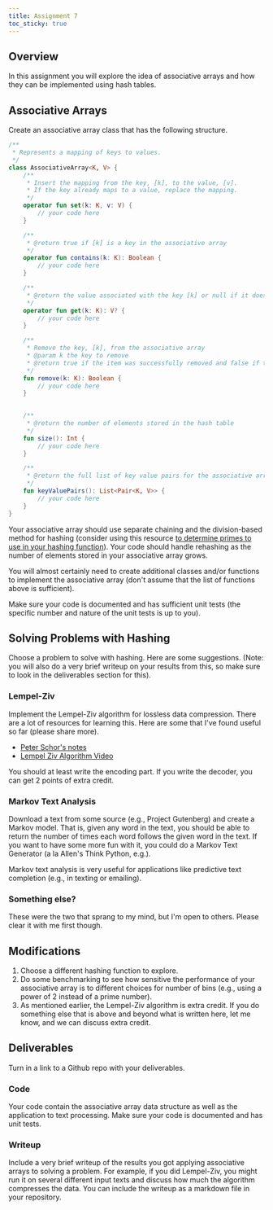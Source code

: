 ```yaml
---
title: Assignment 7
toc_sticky: true 
---
```


## Overview

In this assignment you will explore the idea of associative arrays and how they can be implemented using hash tables.

## Associative Arrays

Create an associative array class that has the following structure.

```kotlin
/**
 * Represents a mapping of keys to values.
 */
class AssociativeArray<K, V> {
    /**
     * Insert the mapping from the key, [k], to the value, [v].
     * If the key already maps to a value, replace the mapping.
     */
    operator fun set(k: K, v: V) {
        // your code here
    }

    /**
     * @return true if [k] is a key in the associative array
     */
    operator fun contains(k: K): Boolean {
        // your code here
    }

    /**
     * @return the value associated with the key [k] or null if it doesn't exist
     */
    operator fun get(k: K): V? {
        // your code here
    }

    /**
     * Remove the key, [k], from the associative array
     * @param k the key to remove
     * @return true if the item was successfully removed and false if the element was not found
     */
    fun remove(k: K): Boolean {
        // your code here
    }
    

    /**
     * @return the number of elements stored in the hash table
     */
    fun size(): Int {
        // your code here
    }

    /**
     * @return the full list of key value pairs for the associative array
     */
    fun keyValuePairs(): List<Pair<K, V>> {
        // your code here
    }
}
```

Your associative array should use separate chaining and the division-based method for hashing (consider using this resource [to determine primes to use in your hashing function](https://planetmath.org/goodhashtableprimes)).  Your code should handle rehashing as the number of elements stored in your associative array grows.

You will almost certainly need to create additional classes and/or functions to implement the associative array (don't assume that the list of functions above is sufficient).

Make sure your code is documented and has sufficient unit tests (the specific number and nature of the unit tests is up to you).

## Solving Problems with Hashing

Choose a problem to solve with hashing.  Here are some suggestions.  (Note: you will also do a very brief writeup on your results from this, so make sure to look in the deliverables section for this).

### Lempel-Ziv

Implement the Lempel-Ziv algorithm for lossless data compression.  There are a lot of resources for learning this. Here are some that I've found useful so far (please share more).
* [Peter Schor's notes](https://math.mit.edu/~djk/18.310/Lecture-Notes/LZ-worst-case.pdf)
* [Lempel Ziv Algorithm Video](https://www.youtube.com/watch?v=hHQgu4qILGs)

You should at least write the encoding part.  If you write the decoder, you can get 2 points of extra credit.

### Markov Text Analysis

Download a text from some source (e.g., Project Gutenberg) and create a Markov model.  That is, given any word in the text, you should be able to return the number of times each word follows the given word in the text.  If you want to have some more fun with it, you could do a Markov Text Generator (a la Allen's Think Python, e.g.).

Markov text analysis is very useful for applications like predictive text completion (e.g., in texting or emailing).

### Something else?

These were the two that sprang to my mind, but I'm open to others.  Please clear it with me first though.

## Modifications

1. Choose a different hashing function to explore.
2. Do some benchmarking to see how sensitive the performance of your associative array is to different choices for number of bins (e.g., using a power of 2 instead of a prime number).
3. As mentioned earlier, the Lempel-Ziv algorithm is extra credit.  If you do something else that is above and beyond what is written here, let me know, and we can discuss extra credit.

## Deliverables

Turn in a link to a Github repo with your deliverables.

### Code

Your code contain the associative array data structure as well as the application to text processing.  Make sure your code is documented and has unit tests.

### Writeup

Include a very brief writeup of the results you got applying associative arrays to solving a problem.  For example, if you did Lempel-Ziv, you might run it on several different input texts and discuss how much the algorithm compresses the data.  You can include the writeup as a markdown file in your repository.
